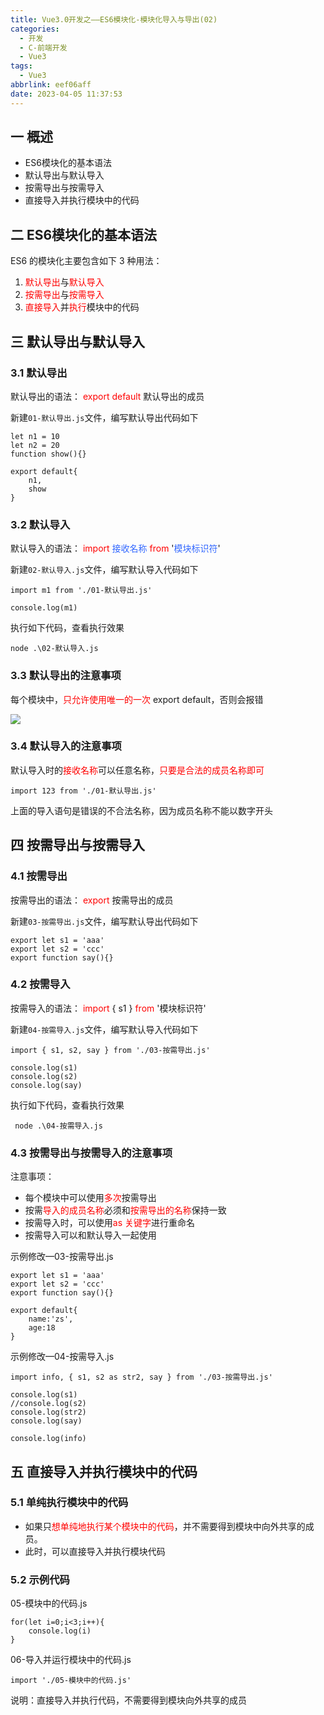 ```yaml
---
title: Vue3.0开发之——ES6模块化-模块化导入与导出(02)
categories:
  - 开发
  - C-前端开发
  - Vue3
tags:
  - Vue3
abbrlink: eef06aff
date: 2023-04-05 11:37:53
---
```

## 一 概述

* ES6模块化的基本语法
* 默认导出与默认导入
* 按需导出与按需导入
* 直接导入并执行模块中的代码

<!--more-->

## 二 ES6模块化的基本语法

ES6 的模块化主要包含如下 3 种用法：

1. <font color=red>默认导出</font>与<font color=red>默认导入</font>
2. <font color=red>按需导出</font>与<font color=red>按需导入</font>
3. <font color=red>直接导入</font>并<font color=red>执行</font>模块中的代码

## 三 默认导出与默认导入

### 3.1 默认导出

默认导出的语法： <font color=red>export default</font> 默认导出的成员

新建`01-默认导出.js`文件，编写默认导出代码如下

```
let n1 = 10
let n2 = 20 
function show(){}

export default{
    n1,
    show
}
```

### 3.2 默认导入

默认导入的语法：<font color=red> import</font> <font color=#3469ff>接收名称</font> <font color=red>from</font> '<font color=#3469ff>模块标识符</font>'

新建`02-默认导入.js`文件，编写默认导入代码如下

```
import m1 from './01-默认导出.js'

console.log(m1)
```

执行如下代码，查看执行效果

```
node .\02-默认导入.js
```

### 3.3 默认导出的注意事项

每个模块中，<font color=red>只允许使用唯一的一次</font> export default，否则会报错

![][1]

### 3.4 默认导入的注意事项

默认导入时的<font color=red>接收名称</font>可以任意名称，<font color=red>只要是合法的成员名称即可</font>

```
import 123 from './01-默认导出.js'
```

上面的导入语句是错误的不合法名称，因为成员名称不能以数字开头

## 四 按需导出与按需导入

### 4.1 按需导出

按需导出的语法：<font color=red> export</font> 按需导出的成员

新建`03-按需导出.js`文件，编写默认导出代码如下

```
export let s1 = 'aaa'
export let s2 = 'ccc'
export function say(){}
```

### 4.2 按需导入

按需导入的语法： <font color=red>import</font> { s1 } <font color=red>from</font> '模块标识符'

新建`04-按需导入.js`文件，编写默认导入代码如下

```
import { s1, s2, say } from './03-按需导出.js'

console.log(s1)
console.log(s2)
console.log(say)
```

执行如下代码，查看执行效果

```
 node .\04-按需导入.js
```

### 4.3 按需导出与按需导入的注意事项

注意事项：

* 每个模块中可以使用<font color=red>多次</font>按需导出
* 按需<font color=red>导入的成员名称</font>必须和<font color=red>按需导出的名称</font>保持一致
* 按需导入时，可以使用<font color=red>as 关键字</font>进行重命名
* 按需导入可以和默认导入一起使用

示例修改—03-按需导出.js

```
export let s1 = 'aaa'
export let s2 = 'ccc'
export function say(){}

export default{
    name:'zs',
    age:18
}
```

示例修改—04-按需导入.js

```
import info, { s1, s2 as str2, say } from './03-按需导出.js'

console.log(s1)
//console.log(s2)
console.log(str2)
console.log(say)

console.log(info)
```

## 五 直接导入并执行模块中的代码

### 5.1 单纯执行模块中的代码

* 如果只<font color=red>想单纯地执行某个模块中的代码</font>，并不需要得到模块中向外共享的成员。
* 此时，可以直接导入并执行模块代码

### 5.2 示例代码

05-模块中的代码.js

```
for(let i=0;i<3;i++){
    console.log(i)
}
```

06-导入并运行模块中的代码.js

```
import './05-模块中的代码.js'
```

说明：直接导入并执行代码，不需要得到模块向外共享的成员


[1]:https://cdn.jsdelivr.net/gh/PGzxc/CDN/blog-vue/vue3.0-day1-02-es6-export-more-error.png